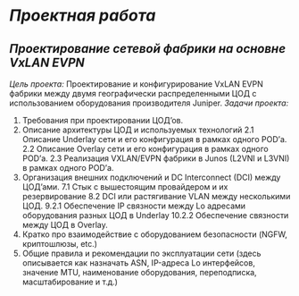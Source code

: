 # _Проектная работа_

## _Проектирование сетевой фабрики на основне VxLAN EVPN_

_Цель проекта:_ Проектирование и конфигурирование VxLAN EVPN фабрики между двумя географически распределенными ЦОД с использованием оборудования производителя Juniper.
_Задачи проекта:_
1.	Требования при проектировании ЦОД’ов.
2.	Описание архитектуры ЦОД и используемых технологий
2.1	Описание Underlay сети и его конфигурация в рамках одного POD’а.
2.2	Описание Overlay сети и его конфигурация в рамках одного POD’а.
2.3	Реализация VXLAN/EVPN фабрики в Junos (L2VNI и L3VNI) в рамках одного POD’а.
6.	Организация внешних подключений и DC Interconnect (DCI) между ЦОД’ами.
7.1	Стык с вышестоящим провайдером и их резервирование
8.2	DCI или растягивание VLAN между несколькими ЦОД.
9.2.1 Обеспечение IP связности между Lo адресами оборудования разных ЦОД в Underlay
10.2.2 Обеспечение связности между ЦОД в Overlay.
11.	Кратко про взаимодействие с оборудованием безопасности (NGFW, криптошлюзы, etc.)
12.	Общие правила и рекомендации по эксплуатации сети (здесь описывается как назначать ASN, IP-адреса Lo интерфейсов, значение MTU, наименование оборудования, переподписка, масштабирование и т.д.)


